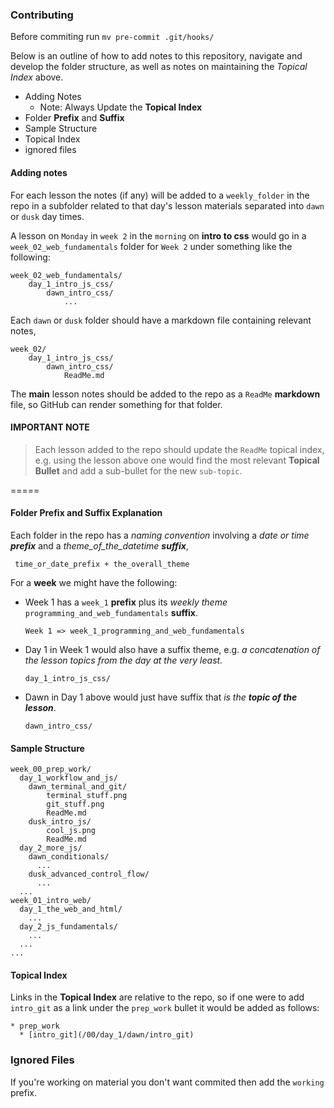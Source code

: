 
### Contributing 

Before commiting run `mv pre-commit .git/hooks/`

Below is an outline of how to add notes to this repository, navigate and develop the folder structure, as well as notes on maintaining the *Topical Index* above.


* Adding Notes
	* Note: Always Update the **Topical Index**
* Folder **Prefix** and **Suffix**
* Sample Structure
* Topical Index
* ignored files

#### Adding notes

For each lesson the notes (if any) will be added to a `weekly_folder` in the repo in a subfolder related to that day's lesson materials separated into `dawn` or `dusk` day times. 

A lesson on `Monday` in `week 2` in the `morning` on  **intro to css** would go in a `week_02_web_fundamentals` folder for `Week 2` under something like the following:

```
week_02_web_fundamentals/
	day_1_intro_js_css/
		dawn_intro_css/
			...
```

Each `dawn` or `dusk` folder should have a markdown file containing relevant notes, 

```
week_02/
	day_1_intro_js_css/
		dawn_intro_css/
			ReadMe.md

``` 
The **main** lesson notes should be added to the repo as a `ReadMe` **markdown** file, so GitHub can render something for that folder.

#### IMPORTANT NOTE

>Each lesson added to the repo should update the `ReadMe` topical index, e.g. using the lesson above one would find the most relevant  **Topical Bullet** and add a sub-bullet for the new `sub-topic`.

=====

#### Folder Prefix and Suffix Explanation

Each folder in the repo has a *naming convention* involving a *date or time **prefix*** and a *theme_of_the_datetime **suffix***,

```
 time_or_date_prefix + the_overall_theme
```

For a **week** we might have the following:

* Week 1 has a `week_1` **prefix** plus its *weekly theme* `programming_and_web_fundamentals` **suffix**.

  ```
  Week 1 => week_1_programming_and_web_fundamentals
  ```
* Day 1 in Week 1 would also have a suffix theme, e.g. *a concatenation of the lesson topics from the day at the very least.*

  ```
  day_1_intro_js_css/
  ```
* Dawn in Day 1 above would just have suffix that *is the **topic of the lesson***.

  ```
  dawn_intro_css/
  ```




#### Sample Structure

```
week_00_prep_work/
  day_1_workflow_and_js/
    dawn_terminal_and_git/
        terminal_stuff.png
        git_stuff.png
        ReadMe.md
    dusk_intro_js/
        cool_js.png
        ReadMe.md
  day_2_more_js/
    dawn_conditionals/
      ...
    dusk_advanced_control_flow/
      ...
  ...
week_01_intro_web/
  day_1_the_web_and_html/
    ...
  day_2_js_fundamentals/
    ...
  ...
...

```

#### Topical Index
Links in the **Topical Index** are relative to the repo, so if one were to add `intro_git` as a link under the `prep_work` bullet it would be added as follows:

```
* prep_work
  * [intro_git](/00/day_1/dawn/intro_git)
```

### Ignored Files

If you're working on material you don't want commited then add the `working` prefix.
